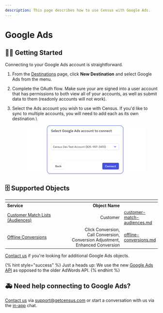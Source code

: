 ```yaml
---
description: This page describes how to use Census with Google Ads.
---
```


# Google Ads

## 🏃‍♀️ Getting Started

Connecting to your Google Ads account is straightforward.

1. From the [Destinations](https://app.getcensus.com/destinations) page, click **New Destination** and select Google Ads from the menu.
2. Complete the OAuth flow. Make sure your are signed into a user account that has permissions to both view all of your accounts, as well as submit data to them (readonly accounts will not work).
3.  Select the Ads account you wish to use with Census. If you'd like to sync to multiple accounts, you will need to add each as its own destination.\


    <figure><img src="../../.gitbook/assets/Google Ads.png" alt=""><figcaption></figcaption></figure>

## 🗄 Supported Objects

<table data-header-hidden><thead><tr><th width="199"></th><th width="216" align="right"></th><th></th></tr></thead><tbody><tr><td><strong>Service</strong></td><td align="right"><strong>Object Name</strong></td><td></td></tr><tr><td><a href="https://docs.getcensus.com/destinations/google-ads/customer-match-audiences">Customer Match Lists (Audiences)</a></td><td align="right">Customer</td><td><a data-mention href="customer-match-audiences.md">customer-match-audiences.md</a></td></tr><tr><td><a href="https://docs.getcensus.com/destinations/google-ads/offline-conversions">Offline Conversions</a></td><td align="right">Click Conversion, <br>Call Conversion, <br>Conversion Adjustment, <br>Enhanced Conversion</td><td><a data-mention href="offline-conversions.md">offline-conversions.md</a></td></tr></tbody></table>

[Contact us](mailto:support@getcensus.com) if you're looking for additional Google Ads objects.

{% hint style="success" %}
Just a heads up: We use the new [Google Ads API](https://developers.google.com/google-ads/api/docs/start) as opposed to the older AdWords API.
{% endhint %}

## 🚑 Need help connecting to Google Ads?

[Contact us](mailto:support@getcensus.com) via support@getcensus.com or start a conversation with us via the [in-app](https://app.getcensus.com) chat.
